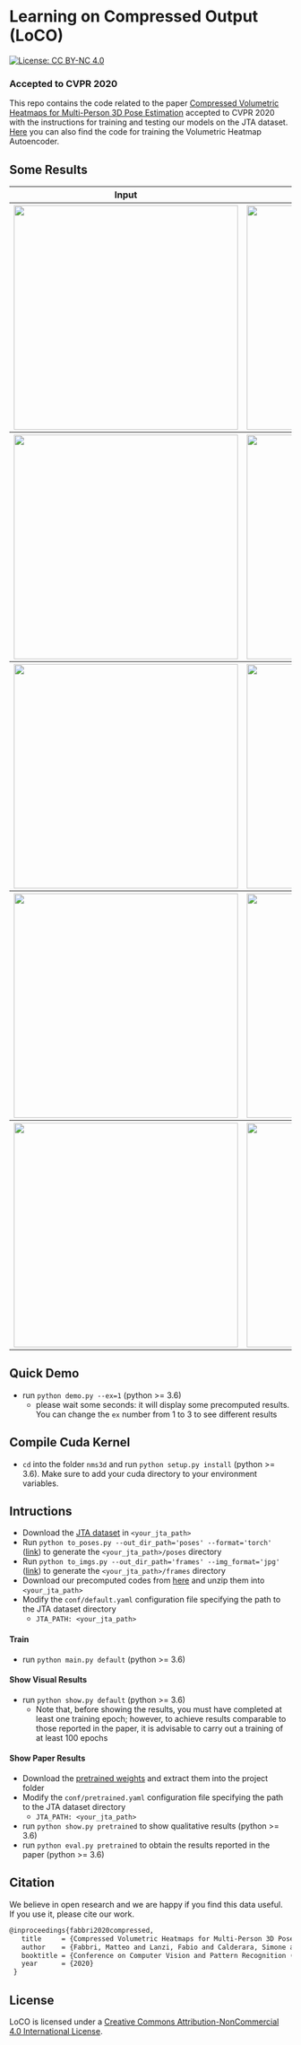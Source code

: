 # Learning on Compressed Output (LoCO)
[![License: CC BY-NC 4.0](https://img.shields.io/badge/License-CC%20BY--NC%204.0-lightgrey.svg)](https://creativecommons.org/licenses/by-nc/4.0/)
### Accepted to CVPR 2020

This repo contains the code related to the paper [Compressed Volumetric Heatmaps for Multi-Person 3D Pose Estimation](https://arxiv.org/abs/2004.00329) 
accepted to CVPR 2020 with the instructions for training and testing our models on the JTA dataset. [Here](https://github.com/fabbrimatteo/VHA)
you can also find the code for training the Volumetric Heatmap Autoencoder.


## Some Results
<table>
  <tr>
    <th>Input</th>
    <th>Prediction</th>
  </tr>
  <tr>
    <th><img src=imgs/sample_1.jpg width=400></th>
    <th><img src=imgs/sample_1.gif width=400></th>
  </tr>
  <tr>
    <th><img src=imgs/sample_2.jpg width=400></th>
    <th><img src=imgs/sample_2.gif width=400></th>
  </tr>
  <tr>
    <th><img src=imgs/sample_3.jpg width=400></th>
    <th><img src=imgs/sample_3.gif width=400></th>
  </tr>
  <tr>
    <th><img src=imgs/sample_5.jpg width=400></th>
    <th><img src=imgs/sample_5.gif width=400></th>
  </tr>
  <tr>
    <th><img src=imgs/sample_4.jpg width=400></th>
    <th><img src=imgs/sample_4.gif width=400></th>
  </tr>
</table>


## Quick Demo
- run `python demo.py --ex=1` (python >= 3.6)
  - please wait some seconds: it will display some precomputed results. You can change the `ex` number from 1 to 3 to see different results
  
## Compile Cuda Kernel
- `cd` into the folder `nms3d` and run `python setup.py install` (python >= 3.6). Make sure to add your cuda directory to your environment variables.

## Intructions
- Download the [JTA dataset](http://aimagelab.ing.unimore.it/jta)
 in `<your_jta_path>`
- Run `python to_poses.py --out_dir_path='poses' --format='torch'` 
([link](https://github.com/fabbrimatteo/JTA-Dataset)) 
to generate the `<your_jta_path>/poses` directory
- Run `python to_imgs.py --out_dir_path='frames' --img_format='jpg'`
([link](https://github.com/fabbrimatteo/JTA-Dataset)) 
 to generate the `<your_jta_path>/frames` directory
- Download our precomputed codes from [here](https://ailb-web.ing.unimore.it/publicfiles/drive/CVPR%202020%20-%20LoCO/codes.zip) 
and unzip them into `<your_jta_path>`
- Modify the `conf/default.yaml` configuration file specifying the 
path to the JTA dataset directory
     - `JTA_PATH: <your_jta_path>`

#### Train
- run `python main.py default` (python >= 3.6)

#### Show Visual Results
- run `python show.py default` (python >= 3.6)
    - Note that, before showing the results, you must have 
    completed at least one training epoch; however, to achieve 
    results comparable to those reported in the paper, 
    it is advisable to carry out a training of at least 100 epochs

#### Show Paper Results
- Download the [pretrained weights](https://ailb-web.ing.unimore.it/publicfiles/drive/CVPR%202020%20-%20LoCO/pretrained.zip)
 and extract them into the project folder
- Modify the `conf/pretrained.yaml` configuration file specifying the path to the JTA dataset directory
     - `JTA_PATH: <your_jta_path>`
- run `python show.py pretrained` to show qualitative results (python >= 3.6)
- run `python eval.py pretrained` to obtain the results reported in the paper (python >= 3.6)

## Citation

We believe in open research and we are happy if you find this data useful.   
If you use it, please cite our work.

```latex
@inproceedings{fabbri2020compressed,
   title     = {Compressed Volumetric Heatmaps for Multi-Person 3D Pose Estimation},
   author    = {Fabbri, Matteo and Lanzi, Fabio and Calderara, Simone and Alletto, Stefano and Cucchiara, Rita},
   booktitle = {Conference on Computer Vision and Pattern Recognition (CVPR)},
   year      = {2020}
 }
```

## License

LoCO</span> is licensed under a <a rel="license" href="http://creativecommons.org/licenses/by-nc/4.0/">Creative Commons Attribution-NonCommercial 4.0 International License</a>.
